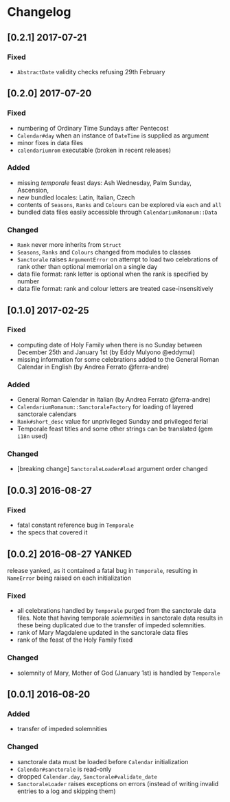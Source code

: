 # Changelog

## [0.2.1] 2017-07-21

### Fixed

- `AbstractDate` validity checks refusing 29th February

## [0.2.0] 2017-07-20

### Fixed

- numbering of Ordinary Time Sundays after Pentecost
- `Calendar#day` when an instance of `DateTime` is supplied as argument
- minor fixes in data files
- `calendariumrom` executable (broken in recent releases)

### Added

- missing *temporale* feast days: Ash Wednesday, Palm Sunday, Ascension,
- new bundled locales: Latin, Italian, Czech
- contents of `Seasons`, `Ranks` and `Colours` can be explored via `each` and `all`
- bundled data files easily accessible through `CalendariumRomanum::Data`

### Changed

- `Rank` never more inherits from `Struct`
- `Seasons`, `Ranks` and `Colours` changed from modules to classes
- `Sanctorale` raises `ArgumentError` on attempt to load two celebrations of rank other than optional memorial on a single day
- data file format: rank letter is optional when the rank is specified by number
- data file format: rank and colour letters are treated case-insensitively

## [0.1.0] 2017-02-25

### Fixed
- computing date of Holy Family when there is no Sunday between December 25th and January 1st (by Eddy Mulyono @eddymul)
- missing information for some celebrations added to the General Roman Calendar in English (by Andrea Ferrato @ferra-andre)

### Added
- General Roman Calendar in Italian (by Andrea Ferrato @ferra-andre)
- `CalendariumRomanum::SanctoraleFactory` for loading of layered sanctorale calendars
- `Rank#short_desc` value for unprivileged Sunday and privileged ferial
- Temporale feast titles and some other strings can be translated (gem `i18n` used)

### Changed
- [breaking change] `SanctoraleLoader#load` argument order changed

## [0.0.3] 2016-08-27

### Fixed
- fatal constant reference bug in `Temporale`
- the specs that covered it

## [0.0.2] 2016-08-27 YANKED

release yanked, as it contained a fatal bug in `Temporale`,
resulting in `NameError` being raised on each initialization

### Fixed
- all celebrations handled by `Temporale` purged from the sanctorale
  data files. Note that having temporale *solemnities* in sanctorale
  data results in these being duplicated due to the transfer of
  impeded solemnities.
- rank of Mary Magdalene updated in the sanctorale data files
- rank of the feast of the Holy Family fixed

### Changed
- solemnity of Mary, Mother of God (January 1st) is handled by
  `Temporale`

## [0.0.1] 2016-08-20

### Added
- transfer of impeded solemnities

### Changed
- sanctorale data must be loaded before `Calendar` initialization
- `Calendar#sanctorale` is read-only
- dropped `Calendar.day`, `Sanctorale#validate_date`
- `SanctoraleLoader` raises exceptions on errors (instead of writing invalid entries to a log and skipping them)
